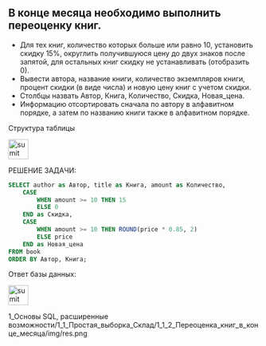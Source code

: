 ## В конце месяца необходимо выполнить переоценку книг. 

* Для тех книг, количество которых больше или равно 10, установить  скидку 15%, округлить получившуюся цену до двух знаков после запятой, для остальных книг скидку не устанавливать (отобразить 0).  
* Вывести автора, название книги, количество экземпляров книги, процент скидки (в виде числа) и новую цену книг с учетом скидки. 
* Столбцы назвать Автор, Книга, Количество, Скидка, Новая_цена. 
*  Информацию отсортировать сначала по автору в алфавитном порядке, а затем по названию книги также в алфавитном порядке.

Структура таблицы

<img align="center" alt="sumit" width="40px" src="https://github.com/kolesnikovvitaliy/#">

РЕШЕНИЕ ЗАДАЧИ:

```SQL
SELECT author as Автор, title as Книга, amount as Количество,
    CASE 
        WHEN amount >= 10 THEN 15
        ELSE 0
    END as Скидка,
    CASE 
        WHEN amount >= 10 THEN ROUND(price * 0.85, 2) 
        ELSE price
    END as Новая_цена
FROM book
ORDER BY Автор, Книга;
 ```
Ответ базы данных:

<img align="center" alt="sumit" width="40px" src="https://github.com/kolesnikovvitaliy/#">

1_Основы SQL, расширенные возможности/1_1_Простая_выборка_Склад/1_1_2_Переоценка_книг_в_конце_месяца/img/res.png